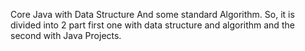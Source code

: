 Core Java with Data Structure And some standard Algorithm. 
So,  it is divided into 2 part first one with data structure and algorithm and the second with Java Projects.
